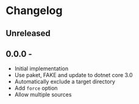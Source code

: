 # Changelog

<!-- There is always Unreleased section on the top. Subsections (Add, Changed, Fix, Removed) should be Add as needed. -->
## Unreleased

## 0.0.0 -
- Initial implementation
- Use paket, FAKE and update to dotnet core 3.0
- Automatically exclude a target directory
- Add `force` option
- Allow multiple sources
